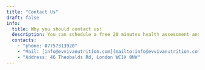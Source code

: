 ```yaml
---
title: "Contact Us"
draft: false
info: 
  title: Why you should contact us!
  description: You can schedule a free 20 minutes health assessment and choose a date and time that suits you best. At the scheduled time I will call you at the contact number you have given. You can also fill the form below. Please feel free to ask any question about the Health Assessment or Health Programs.
  contacts: 
    - "phone: 07757313920"
    - "Mail: [info@evvivanutrition.com](mailto:info@evvivanutrition.com)"
    - "Address: 46 Theobalds Rd, London WC1X 8NW"
---
```


